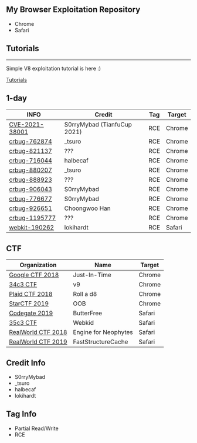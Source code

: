 ## My Browser Exploitation Repository
* Chrome
* Safari

## Tutorials
----------
  

Simple V8 exploitation tutorial is here :)  

[Tutorials](./Chrome-v8-tutorials/README.md)
  
  

## 1-day
INFO | Credit | Tag | Target
---------- | --------- | --------- | ---------
[CVE-2021-38001](./Chrome-v8-1260577) | S0rryMybad (TianfuCup 2021) | RCE | Chrome
[crbug-762874](./Chrome-v8-762874/README.md) | _tsuro | RCE | Chrome
[crbug-821137](./Chrome-v8-821137/README.md) | ??? | RCE | Chrome
[crbug-716044](./Chrome-v8-Array.prototype.map/README.md) | halbecaf | RCE | Chrome
[crbug-880207](./Chrome-v8-Math.expm1/README.md) | _tsuro | RCE | Chrome
[crbug-888923](./Chrome-v8-Object.create/README.md) | ??? | RCE | Chrome
[crbug-906043](./Chrome-v8-906043/README.md) | S0rryMybad | RCE | Chrome
[crbug-776677](./Chrome-v8-776677/README.md) | S0rryMybad | RCE | Chrome
[crbug-926651](./Chrome-v8-926651/README.md) | Choongwoo Han | RCE | Chrome
[crbug-1195777](./Chrome-v8-1195777) | ??? | RCE | Chrome
[webkit-190262](./Safari-JSC-190262/README.md) | lokihardt | RCE | Safari

## CTF
Organization | Name | Target
---------- | --------- | ---------
[Google CTF 2018](./Chrome-v8-just-in-time/README.md) | Just-In-Time | Chrome
[34c3 CTF](./Chrome-v8-34c3_v9/README.md) | v9 | Chrome
[Plaid CTF 2018](./Chrome-v8-821137/README.md) | Roll a d8 | Chrome
[StarCTF 2019](./Chrome-v8-oob/README.md) | OOB | Chrome
[Codegate 2019](./Safari-JSC-Codegate2019/README.md) | ButterFree | Safari
[35c3 CTF](./Safari-JSC-Webkid/README.md) | Webkid | Safari
[RealWorld CTF 2018](./Safari-JSC-RealWorldCTF/README.md) | Engine for Neophytes | Safari
[RealWorld CTF 2019](./Safari-JSC-FastStructureCache/README.md) | FastStructureCache | Safari

## Credit Info
* S0rryMybad 
* _tsuro
* halbecaf
* lokihardt

## Tag Info
* Partial Read/Write
* RCE
